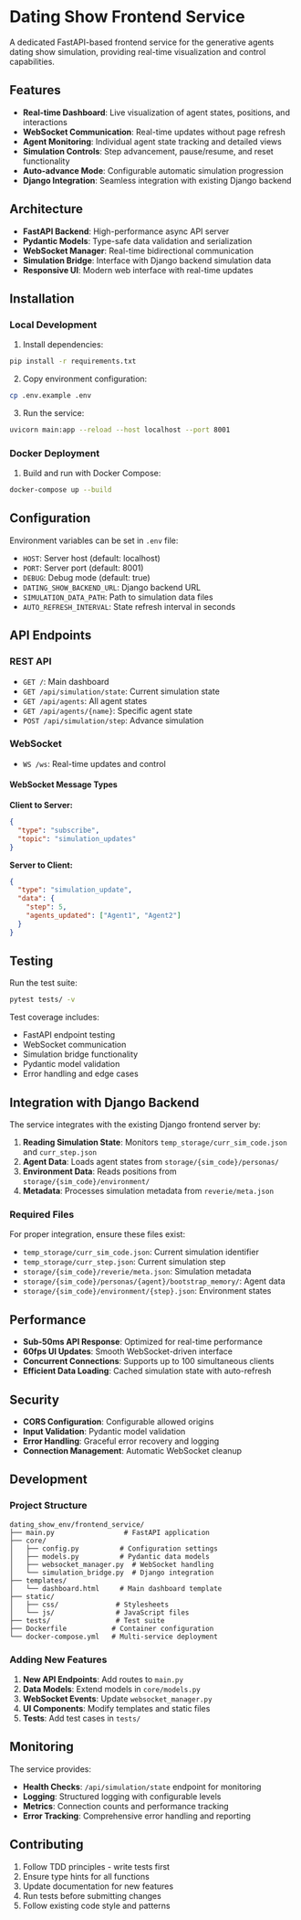 # Dating Show Frontend Service

A dedicated FastAPI-based frontend service for the generative agents dating show simulation, providing real-time visualization and control capabilities.

## Features

- **Real-time Dashboard**: Live visualization of agent states, positions, and interactions
- **WebSocket Communication**: Real-time updates without page refresh
- **Agent Monitoring**: Individual agent state tracking and detailed views
- **Simulation Controls**: Step advancement, pause/resume, and reset functionality
- **Auto-advance Mode**: Configurable automatic simulation progression
- **Django Integration**: Seamless integration with existing Django backend

## Architecture

- **FastAPI Backend**: High-performance async API server
- **Pydantic Models**: Type-safe data validation and serialization
- **WebSocket Manager**: Real-time bidirectional communication
- **Simulation Bridge**: Interface with Django backend simulation data
- **Responsive UI**: Modern web interface with real-time updates

## Installation

### Local Development

1. Install dependencies:
```bash
pip install -r requirements.txt
```

2. Copy environment configuration:
```bash
cp .env.example .env
```

3. Run the service:
```bash
uvicorn main:app --reload --host localhost --port 8001
```

### Docker Deployment

1. Build and run with Docker Compose:
```bash
docker-compose up --build
```

## Configuration

Environment variables can be set in `.env` file:

- `HOST`: Server host (default: localhost)
- `PORT`: Server port (default: 8001)
- `DEBUG`: Debug mode (default: true)
- `DATING_SHOW_BACKEND_URL`: Django backend URL
- `SIMULATION_DATA_PATH`: Path to simulation data files
- `AUTO_REFRESH_INTERVAL`: State refresh interval in seconds

## API Endpoints

### REST API

- `GET /`: Main dashboard
- `GET /api/simulation/state`: Current simulation state
- `GET /api/agents`: All agent states
- `GET /api/agents/{name}`: Specific agent state
- `POST /api/simulation/step`: Advance simulation

### WebSocket

- `WS /ws`: Real-time updates and control

#### WebSocket Message Types

**Client to Server:**
```json
{
  "type": "subscribe",
  "topic": "simulation_updates"
}
```

**Server to Client:**
```json
{
  "type": "simulation_update",
  "data": {
    "step": 5,
    "agents_updated": ["Agent1", "Agent2"]
  }
}
```

## Testing

Run the test suite:
```bash
pytest tests/ -v
```

Test coverage includes:
- FastAPI endpoint testing
- WebSocket communication
- Simulation bridge functionality
- Pydantic model validation
- Error handling and edge cases

## Integration with Django Backend

The service integrates with the existing Django frontend server by:

1. **Reading Simulation State**: Monitors `temp_storage/curr_sim_code.json` and `curr_step.json`
2. **Agent Data**: Loads agent states from `storage/{sim_code}/personas/`
3. **Environment Data**: Reads positions from `storage/{sim_code}/environment/`
4. **Metadata**: Processes simulation metadata from `reverie/meta.json`

### Required Files

For proper integration, ensure these files exist:

- `temp_storage/curr_sim_code.json`: Current simulation identifier
- `temp_storage/curr_step.json`: Current simulation step
- `storage/{sim_code}/reverie/meta.json`: Simulation metadata
- `storage/{sim_code}/personas/{agent}/bootstrap_memory/`: Agent data
- `storage/{sim_code}/environment/{step}.json`: Environment states

## Performance

- **Sub-50ms API Response**: Optimized for real-time performance
- **60fps UI Updates**: Smooth WebSocket-driven interface
- **Concurrent Connections**: Supports up to 100 simultaneous clients
- **Efficient Data Loading**: Cached simulation state with auto-refresh

## Security

- **CORS Configuration**: Configurable allowed origins
- **Input Validation**: Pydantic model validation
- **Error Handling**: Graceful error recovery and logging
- **Connection Management**: Automatic WebSocket cleanup

## Development

### Project Structure

```
dating_show_env/frontend_service/
├── main.py                 # FastAPI application
├── core/
│   ├── config.py          # Configuration settings
│   ├── models.py          # Pydantic data models
│   ├── websocket_manager.py  # WebSocket handling
│   └── simulation_bridge.py  # Django integration
├── templates/
│   └── dashboard.html     # Main dashboard template
├── static/
│   ├── css/              # Stylesheets
│   └── js/               # JavaScript files
├── tests/                # Test suite
├── Dockerfile           # Container configuration
└── docker-compose.yml   # Multi-service deployment
```

### Adding New Features

1. **New API Endpoints**: Add routes to `main.py`
2. **Data Models**: Extend models in `core/models.py`
3. **WebSocket Events**: Update `websocket_manager.py`
4. **UI Components**: Modify templates and static files
5. **Tests**: Add test cases in `tests/`

## Monitoring

The service provides:

- **Health Checks**: `/api/simulation/state` endpoint for monitoring
- **Logging**: Structured logging with configurable levels
- **Metrics**: Connection counts and performance tracking
- **Error Tracking**: Comprehensive error handling and reporting

## Contributing

1. Follow TDD principles - write tests first
2. Ensure type hints for all functions
3. Update documentation for new features
4. Run tests before submitting changes
5. Follow existing code style and patterns